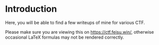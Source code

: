 # Introduction

Here, you will be able to find a few writeups of mine for various CTF.

Please make sure you are viewing this on https://ctf.feisu.win/, otherwise occasional LaTeX formulas may not be rendered correctly.
